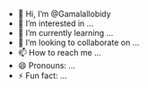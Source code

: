 - 👋 Hi, I’m @Gamalallobidy
- 👀 I’m interested in ...
- 🌱 I’m currently learning ...
- 💞️ I’m looking to collaborate on ...
- 📫 How to reach me ...
- 😄 Pronouns: ...
- ⚡ Fun fact: ...

<!---
Gamalallobidy/Gamalallobidy is a ✨ special ✨ repository because its `README.md` (this file) appears on your GitHub profile.
You can click the Preview link to take a look at your changes.
--->
